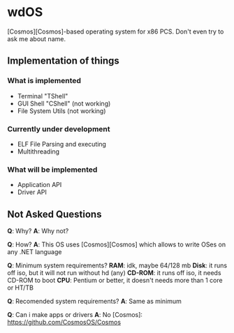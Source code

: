 # wdOS
[Cosmos][Cosmos]-based operating system for x86 PCS. Don't even try to ask me about name.
## Implementation of things
### What is implemented
- Terminal "TShell"
- GUI Shell "CShell" (not working)
- File System Utils (not working)
### Currently under development
- ELF File Parsing and executing
- Multithreading
### What will be implemented
- Application API
- Driver API
## Not Asked Questions
**Q**: Why?
**A**: Why not?

**Q**: How?
**A**: This OS uses [Cosmos][Cosmos] which allows to write OSes on any .NET language

**Q**: Minimum system requirements?
**RAM**: idk, maybe 64/128 mb
**Disk**: it runs off iso, but it will not run without hd (any)
**CD-ROM**: it runs off iso, it needs CD-ROM to boot
**CPU**: Pentium or better, it doesn't needs more than 1 core or HT/TB

**Q**: Recomended system requirements?
**A**: Same as minimum

**Q**: Can i make apps or drivers
**A**: No
[Cosmos]: https://github.com/CosmosOS/Cosmos
